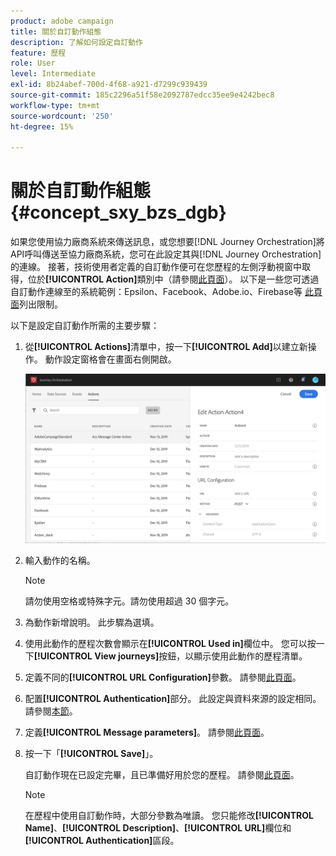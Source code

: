 ```yaml
---
product: adobe campaign
title: 關於自訂動作組態
description: 了解如何設定自訂動作
feature: 歷程
role: User
level: Intermediate
exl-id: 8b24abef-700d-4f68-a921-d7299c939439
source-git-commit: 185c2296a51f58e2092787edcc35ee9e4242bec8
workflow-type: tm+mt
source-wordcount: '250'
ht-degree: 15%

---
```


# 關於自訂動作組態 {#concept_sxy_bzs_dgb}

如果您使用協力廠商系統來傳送訊息，或您想要[!DNL Journey Orchestration]將API呼叫傳送至協力廠商系統，您可在此設定其與[!DNL Journey Orchestration]的連線。 接著，技術使用者定義的自訂動作便可在您歷程的左側浮動視窗中取得，位於&#x200B;**[!UICONTROL Action]**&#x200B;類別中（請參閱[此頁面](../building-journeys/about-action-activities.md)）。 以下是一些您可透過自訂動作連線至的系統範例：Epsilon、Facebook、Adobe.io、Firebase等
[此頁面](../about/limitations.md)列出限制。

以下是設定自訂動作所需的主要步驟：

1. 從&#x200B;**[!UICONTROL Actions]**&#x200B;清單中，按一下&#x200B;**[!UICONTROL Add]**&#x200B;以建立新操作。 動作設定窗格會在畫面右側開啟。

   ![](../assets/custom2.png)

1. 輸入動作的名稱。

   >[!NOTE]
   >
   >請勿使用空格或特殊字元。請勿使用超過 30 個字元。

1. 為動作新增說明。 此步驟為選填。
1. 使用此動作的歷程次數會顯示在&#x200B;**[!UICONTROL Used in]**&#x200B;欄位中。 您可以按一下&#x200B;**[!UICONTROL View journeys]**&#x200B;按鈕，以顯示使用此動作的歷程清單。
1. 定義不同的&#x200B;**[!UICONTROL URL Configuration]**&#x200B;參數。 請參閱[此頁面](../action/url-configuration.md)。
1. 配置&#x200B;**[!UICONTROL Authentication]**&#x200B;部分。 此設定與資料來源的設定相同。  請參閱[本節](../datasource/external-data-sources.md#section_wjp_nl5_nhb)。
1. 定義&#x200B;**[!UICONTROL Message parameters]**。 請參閱[此頁面](../action/defining-the-message-parameters.md)。
1. 按一下「**[!UICONTROL Save]**」。

   自訂動作現在已設定完畢，且已準備好用於您的歷程。 請參閱[此頁面](../building-journeys/about-action-activities.md)。

   >[!NOTE]
   >
   >在歷程中使用自訂動作時，大部分參數為唯讀。 您只能修改&#x200B;**[!UICONTROL Name]**、**[!UICONTROL Description]**、**[!UICONTROL URL]**&#x200B;欄位和&#x200B;**[!UICONTROL Authentication]**&#x200B;區段。
